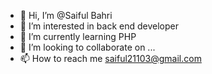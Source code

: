 - 👋 Hi, I’m @Saiful Bahri
- 👀 I’m interested in back end developer 
- 🌱 I’m currently learning PHP
- 💞️ I’m looking to collaborate on ...
- 📫 How to reach me saiful21103@gmail.com

<!---
saiful2113/saiful2113 is a ✨ special ✨ repository because its `README.md` (this file) appears on your GitHub profile.
You can click the Preview link to take a look at your changes.
--->
